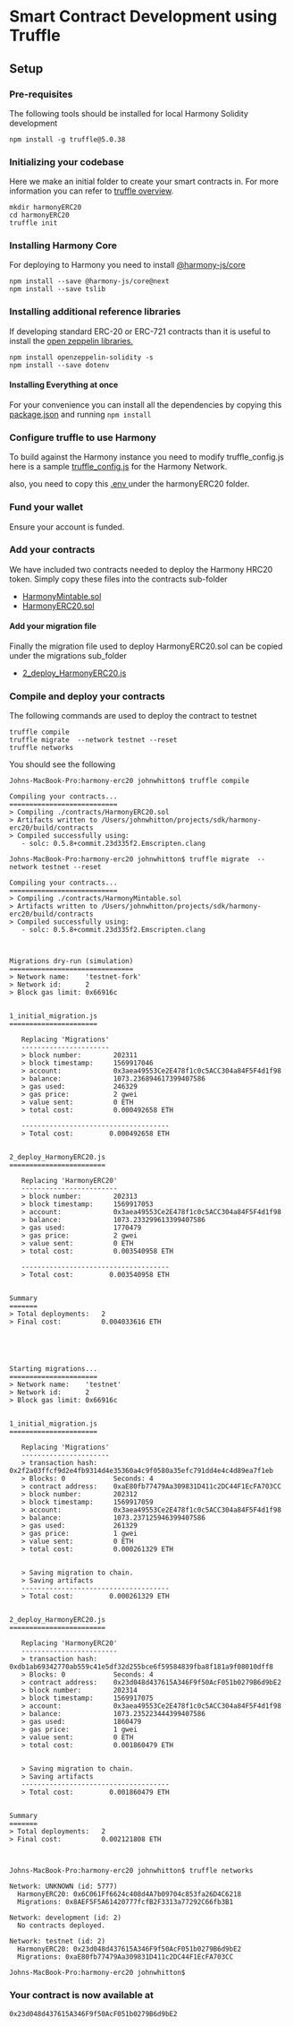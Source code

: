 # Smart Contract Development using Truffle

## Setup

### Pre-requisites

The following tools should be installed for local Harmony Solidity development

```text
npm install -g truffle@5.0.38
```

### Initializing your codebase

Here we make an initial folder to create your smart contracts in. For more information you can refer to [truffle overview](https://www.trufflesuite.com/docs/truffle/overview).

```text
mkdir harmonyERC20
cd harmonyERC20
truffle init
```

### Installing Harmony Core

For deploying to Harmony you need to install [@harmony-js/core](https://www.npmjs.com/package/@harmony-js/core)

```text
npm install --save @harmony-js/core@next
npm install --save tslib
```

### Installing additional reference libraries

If developing standard ERC-20 or ERC-721 contracts than it is useful to install the [open zeppelin libraries.](https://openzeppelin.com/contracts/)

```text
npm install openzeppelin-solidity -s
npm install --save dotenv
```

#### Installing Everything at once

For your convenience you can install all the dependencies by copying this [package.json](sample-files.md#package-json) and running `npm install`

### Configure truffle to use Harmony

To build against the Harmony instance you need to modify truffle\_config.js here is a sample [truffle\_config.js](sample-files.md#truffle_config-js) for the Harmony Network.

also, you need to copy this [.env ](https://docs.harmony.one/home/developers-1/which-one-are-you/h2o/sample-files#env)under the harmonyERC20 folder.

### Fund your wallet

Ensure your account is funded.

### Add your contracts

We have included two contracts needed to deploy the Harmony HRC20 token. Simply copy these files into the contracts sub-folder

* [HarmonyMintable.sol](sample-files.md#harmonymintable-sol)
* [HarmonyERC20.sol](sample-files.md#harmonyerc-20-sol)

#### Add your migration file

Finally the migration file used to deploy HarmonyERC20.sol can be copied under the migrations sub\_folder

* [2\_deploy\_HarmonyERC20.js](sample-files.md#2_deploy_harmonyerc-20-js)

### Compile and deploy your contracts

The following commands are used to deploy the contract to testnet

```text
truffle compile
truffle migrate  --network testnet --reset
truffle networks
```

You should see the following

```text
Johns-MacBook-Pro:harmony-erc20 johnwhitton$ truffle compile

Compiling your contracts...
===========================
> Compiling ./contracts/HarmonyERC20.sol
> Artifacts written to /Users/johnwhitton/projects/sdk/harmony-erc20/build/contracts
> Compiled successfully using:
   - solc: 0.5.8+commit.23d335f2.Emscripten.clang

Johns-MacBook-Pro:harmony-erc20 johnwhitton$ truffle migrate  --network testnet --reset

Compiling your contracts...
===========================
> Compiling ./contracts/HarmonyMintable.sol
> Artifacts written to /Users/johnwhitton/projects/sdk/harmony-erc20/build/contracts
> Compiled successfully using:
   - solc: 0.5.8+commit.23d335f2.Emscripten.clang



Migrations dry-run (simulation)
===============================
> Network name:    'testnet-fork'
> Network id:      2
> Block gas limit: 0x66916c


1_initial_migration.js
======================

   Replacing 'Migrations'
   ----------------------
   > block number:        202311
   > block timestamp:     1569917046
   > account:             0x3aea49553Ce2E478f1c0c5ACC304a84F5F4d1f98
   > balance:             1073.236894617399407586
   > gas used:            246329
   > gas price:           2 gwei
   > value sent:          0 ETH
   > total cost:          0.000492658 ETH

   -------------------------------------
   > Total cost:         0.000492658 ETH


2_deploy_HarmonyERC20.js
========================

   Replacing 'HarmonyERC20'
   ------------------------
   > block number:        202313
   > block timestamp:     1569917053
   > account:             0x3aea49553Ce2E478f1c0c5ACC304a84F5F4d1f98
   > balance:             1073.233299613399407586
   > gas used:            1770479
   > gas price:           2 gwei
   > value sent:          0 ETH
   > total cost:          0.003540958 ETH

   -------------------------------------
   > Total cost:         0.003540958 ETH


Summary
=======
> Total deployments:   2
> Final cost:          0.004033616 ETH





Starting migrations...
======================
> Network name:    'testnet'
> Network id:      2
> Block gas limit: 0x66916c


1_initial_migration.js
======================

   Replacing 'Migrations'
   ----------------------
   > transaction hash:    0x2f2a03ffcf9d2e4fb9314d4e35360a4c9f0580a35efc791dd4e4c4d89ea7f1eb
   > Blocks: 0            Seconds: 4
   > contract address:    0xaE80fb77479Aa309831D411c2DC44F1EcFA703CC
   > block number:        202312
   > block timestamp:     1569917059
   > account:             0x3aea49553Ce2E478f1c0c5ACC304a84F5F4d1f98
   > balance:             1073.237125946399407586
   > gas used:            261329
   > gas price:           1 gwei
   > value sent:          0 ETH
   > total cost:          0.000261329 ETH


   > Saving migration to chain.
   > Saving artifacts
   -------------------------------------
   > Total cost:         0.000261329 ETH


2_deploy_HarmonyERC20.js
========================

   Replacing 'HarmonyERC20'
   ------------------------
   > transaction hash:    0xdb1ab69342770ab559c41e5df32d255bce6f59584839fba8f181a9f08010dff8
   > Blocks: 0            Seconds: 4
   > contract address:    0x23d048d437615A346F9f50AcF051b0279B6d9bE2
   > block number:        202314
   > block timestamp:     1569917075
   > account:             0x3aea49553Ce2E478f1c0c5ACC304a84F5F4d1f98
   > balance:             1073.235223444399407586
   > gas used:            1860479
   > gas price:           1 gwei
   > value sent:          0 ETH
   > total cost:          0.001860479 ETH


   > Saving migration to chain.
   > Saving artifacts
   -------------------------------------
   > Total cost:         0.001860479 ETH


Summary
=======
> Total deployments:   2
> Final cost:          0.002121808 ETH



Johns-MacBook-Pro:harmony-erc20 johnwhitton$ truffle networks

Network: UNKNOWN (id: 5777)
  HarmonyERC20: 0x6C061Ff6624c408d4A7b09704c853fa26D4C6218
  Migrations: 0x8AEF5F5A61420777fcfB2F3313a77292C66fb3B1

Network: development (id: 2)
  No contracts deployed.

Network: testnet (id: 2)
  HarmonyERC20: 0x23d048d437615A346F9f50AcF051b0279B6d9bE2
  Migrations: 0xaE80fb77479Aa309831D411c2DC44F1EcFA703CC

Johns-MacBook-Pro:harmony-erc20 johnwhitton$
```

### Your contract is now available at

```text
0x23d048d437615A346F9f50AcF051b0279B6d9bE2
```

